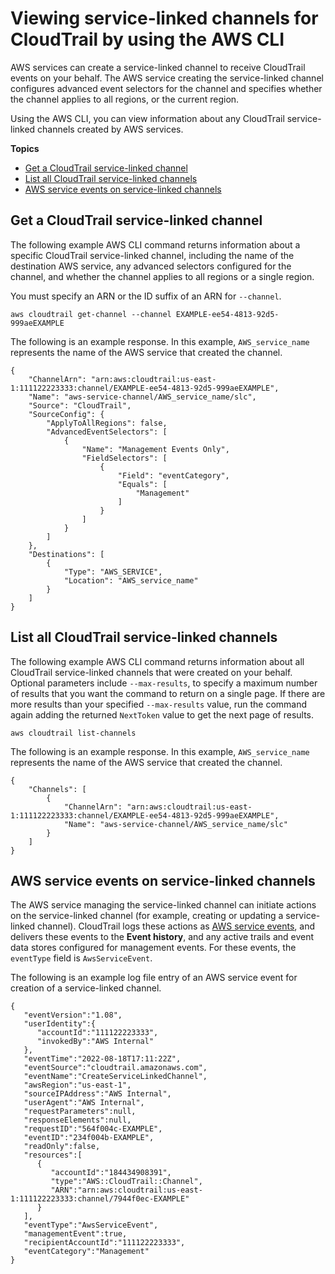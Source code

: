 # Viewing service\-linked channels for CloudTrail by using the AWS CLI<a name="viewing-service-linked-channels"></a>

AWS services can create a service\-linked channel to receive CloudTrail events on your behalf\. The AWS service creating the service\-linked channel configures advanced event selectors for the channel and specifies whether the channel applies to all regions, or the current region\.

Using the AWS CLI, you can view information about any CloudTrail service\-linked channels created by AWS services\.

**Topics**
+ [Get a CloudTrail service\-linked channel](#get-slc)
+ [List all CloudTrail service\-linked channels](#view-all-slc)
+ [AWS service events on service\-linked channels](#slc-service-events)

## Get a CloudTrail service\-linked channel<a name="get-slc"></a>

The following example AWS CLI command returns information about a specific CloudTrail service\-linked channel, including the name of the destination AWS service, any advanced selectors configured for the channel, and whether the channel applies to all regions or a single region\.

You must specify an ARN or the ID suffix of an ARN for `--channel`\.

```
aws cloudtrail get-channel --channel EXAMPLE-ee54-4813-92d5-999aeEXAMPLE 
```

The following is an example response\. In this example, `AWS_service_name` represents the name of the AWS service that created the channel\.

```
{
    "ChannelArn": "arn:aws:cloudtrail:us-east-1:111122223333:channel/EXAMPLE-ee54-4813-92d5-999aeEXAMPLE",
    "Name": "aws-service-channel/AWS_service_name/slc",
    "Source": "CloudTrail",
    "SourceConfig": {
        "ApplyToAllRegions": false,
        "AdvancedEventSelectors": [
            {
                "Name": "Management Events Only",
                "FieldSelectors": [
                    {
                        "Field": "eventCategory",
                        "Equals": [
                            "Management"
                        ]
                    }
                ]
            }
        ]
    },
    "Destinations": [
        {
            "Type": "AWS_SERVICE",
            "Location": "AWS_service_name"
        }
    ]
}
```

## List all CloudTrail service\-linked channels<a name="view-all-slc"></a>

The following example AWS CLI command returns information about all CloudTrail service\-linked channels that were created on your behalf\. Optional parameters include `--max-results`, to specify a maximum number of results that you want the command to return on a single page\. If there are more results than your specified `--max-results` value, run the command again adding the returned `NextToken` value to get the next page of results\.

```
aws cloudtrail list-channels
```

The following is an example response\. In this example, `AWS_service_name` represents the name of the AWS service that created the channel\.

```
{
    "Channels": [
        {
            "ChannelArn": "arn:aws:cloudtrail:us-east-1:111122223333:channel/EXAMPLE-ee54-4813-92d5-999aeEXAMPLE",
            "Name": "aws-service-channel/AWS_service_name/slc"
        }
    ]
}
```

## AWS service events on service\-linked channels<a name="slc-service-events"></a>

The AWS service managing the service\-linked channel can initiate actions on the service\-linked channel \(for example, creating or updating a service\-linked channel\)\. CloudTrail logs these actions as [AWS service events](https://docs.aws.amazon.com/awscloudtrail/latest/userguide/non-api-aws-service-events.html), and delivers these events to the **Event history**, and any active trails and event data stores configured for management events\. For these events, the `eventType` field is `AwsServiceEvent`\. 

The following is an example log file entry of an AWS service event for creation of a service\-linked channel\. 

```
{
   "eventVersion":"1.08",
   "userIdentity":{
      "accountId":"111122223333",
      "invokedBy":"AWS Internal"
   },
   "eventTime":"2022-08-18T17:11:22Z",
   "eventSource":"cloudtrail.amazonaws.com",
   "eventName":"CreateServiceLinkedChannel",
   "awsRegion":"us-east-1",
   "sourceIPAddress":"AWS Internal",
   "userAgent":"AWS Internal",
   "requestParameters":null,
   "responseElements":null,
   "requestID":"564f004c-EXAMPLE",
   "eventID":"234f004b-EXAMPLE",
   "readOnly":false,
   "resources":[
      {
         "accountId":"184434908391",
         "type":"AWS::CloudTrail::Channel",
         "ARN":"arn:aws:cloudtrail:us-east-1:111122223333:channel/7944f0ec-EXAMPLE"
      }
   ],
   "eventType":"AwsServiceEvent",
   "managementEvent":true,
   "recipientAccountId":"111122223333",
   "eventCategory":"Management"
}
```